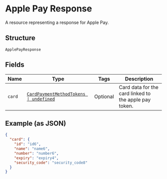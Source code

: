 
# Apple Pay Response

A resource representing a response for Apple Pay.

## Structure

`ApplePayResponse`

## Fields

| Name | Type | Tags | Description |
|  --- | --- | --- | --- |
| `card` | [`CardPaymentMethodTokens \| undefined`](../../doc/models/card-payment-method-tokens.md) | Optional | Card data for the card linked to the apple pay token. |

## Example (as JSON)

```json
{
  "card": {
    "id": "id6",
    "name": "name6",
    "number": "number6",
    "expiry": "expiry4",
    "security_code": "security_code8"
  }
}
```

